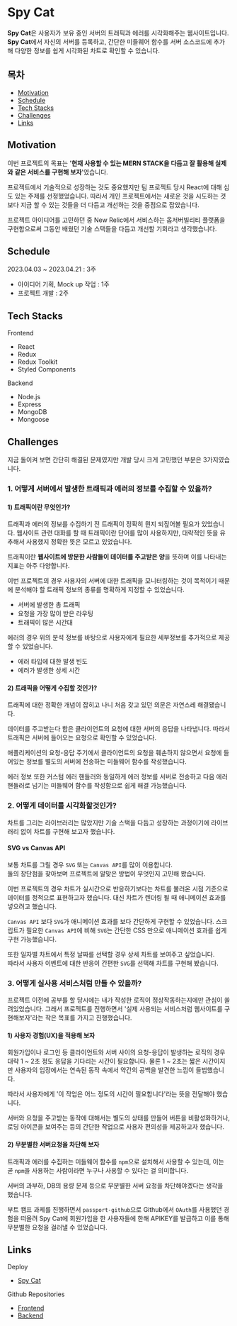 # Spy Cat

**Spy Cat**은 사용자가 보유 중인 서버의 트래픽과 에러를 시각화해주는 웹사이트입니다.  
**Spy Cat**에서 자신의 서버를 등록하고, 간단한 미들웨어 함수를 서버 소스코드에 추가해 다양한 정보를 쉽게 시각화된 차트로 확인할 수 있습니다.

## 목차

- [Motivation](#motivation)
- [Schedule](#schedule)
- [Tech Stacks](#tech-stacks)
- [Challenges](#challenges)
- [Links](#links)

## Motivation

이번 프로젝트의 목표는 '**현재 사용할 수 있는 MERN STACK을 다듬고 잘 활용해 실제와 같은 서비스를 구현해 보자**'였습니다.

프로젝트에서 기술적으로 성장하는 것도 중요했지만 팀 프로젝트 당시 React에 대해 심도 있는 주제를 선정했었습니다. 따라서 개인 프로젝트에서는 새로운 것을 시도하는 것보다 지금 할 수 있는 것들을 더 다듬고 개선하는 것을 중점으로 잡았습니다.

프로젝트 아이디어를 고민하던 중 New Relic에서 서비스하는 옵저버빌리티 플랫폼을 구현함으로써 그동안 배웠던 기술 스택들을 다듬고 개선할 기회라고 생각했습니다.

## Schedule

2023.04.03 ~ 2023.04.21 : 3주

- 아이디어 기획, Mock up 작업 : 1주
- 프로젝트 개발 : 2주

## Tech Stacks

Frontend

- React
- Redux
- Redux Toolkit
- Styled Components

Backend

- Node.js
- Express
- MongoDB
- Mongoose

## Challenges

지금 돌이켜 보면 간단히 해결된 문제였지만 개발 당시 크게 고민했던 부분은 3가지였습니다.

### 1. 어떻게 서버에서 발생한 트래픽과 에러의 정보를 수집할 수 있을까?

#### 1) 트래픽이란 무엇인가?

트래픽과 에러의 정보를 수집하기 전 트래픽이 정확히 뭔지 되짚어볼 필요가 있었습니다. 웹사이트 관련 대화를 할 때 트래픽이란 단어를 많이 사용하지만, 대략적인 뜻을 유추해서 사용했지 정확한 뜻은 모르고 있었습니다.

트래픽이란 **웹사이트에 방문한 사람들이 데이터를 주고받은 양**을 뜻하며 이를 나타내는 지표는 아주 다양합니다.

이번 프로젝트의 경우 사용자의 서버에 대한 트래픽을 모니터링하는 것이 목적이기 때문에 분석해야 할 트래픽 정보의 종류를 명확하게 지정할 수 있었습니다.

- 서버에 발생한 총 트래픽
- 요청을 가장 많이 받은 라우팅
- 트래픽이 많은 시간대

에러의 경우 위의 분석 정보를 바탕으로 사용자에게 필요한 세부정보를 추가적으로 제공할 수 있었습니다.

- 에러 타입에 대한 발생 빈도
- 에러가 발생한 상세 시간

#### 2) 트래픽을 어떻게 수집할 것인가?

트래픽에 대한 정확한 개념이 잡히고 나니 처음 갖고 있던 의문은 자연스레 해결됐습니다.

데이터를 주고받는다 함은 클라이언트의 요청에 대한 서버의 응답을 나타냅니다. 따라서 트래픽은 서버에 들어오는 요청으로 확인할 수 있었습니다.

애플리케이션의 요청-응답 주기에서 클라이언트의 요청을 훼손하지 않으면서 요청에 들어있는 정보를 별도의 서버에 전송하는 미들웨어 함수를 작성했습니다.

에러 정보 또한 커스텀 에러 핸들러와 동일하게 에러 정보를 서버로 전송하고 다음 에러 핸들러로 넘기는 미들웨어 함수를 작성함으로 쉽게 해결 가능했습니다.

### 2. 어떻게 데이터를 시각화할것인가?

차트를 그리는 라이브러리는 많았지만 기술 스택을 다듬고 성장하는 과정이기에 라이브러리 없이 차트를 구현해 보고자 했습니다.

#### SVG vs Canvas API

보통 차트를 그릴 경우 `SVG` 또는 `Canvas API`를 많이 이용합니다.  
둘의 장단점을 찾아보며 프로젝트에 알맞은 방법이 무엇인지 고민해 봤습니다.

이번 프로젝트의 경우 차트가 실시간으로 반응하기보다는 차트를 불러온 시점 기준으로 데이터를 정적으로 표현하고자 했습니다. 대신 차트가 렌더링 될 때 애니메이션 효과를 넣으려고 했습니다.

`Canvas API` 보다 `SVG`가 애니메이션 효과를 보다 간단하게 구현할 수 있었습니다. 스크립트가 필요한 `Canvas API`에 비해 `SVG`는 간단한 CSS 만으로 애니메이션 효과를 쉽게 구현 가능했습니다.

또한 일자별 차트에서 특정 날짜를 선택할 경우 상세 차트를 보여주고 싶었습니다.  
따라서 사용자 이벤트에 대한 반응이 간편한 `SVG`를 선택해 차트를 구현해 봤습니다.

### 3. 어떻게 실사용 서비스처럼 만들 수 있을까?

프로젝트 이전에 공부를 할 당시에는 내가 작성한 로직이 정상작동하는지에만 관심이 쏠려있었습니다. 그래서 프로젝트를 진행하면서 '실제 사용되는 서비스처럼 웹사이트를 구현해보자'라는 작은 목표를 가지고 진행했습니다.

#### 1) 사용자 경험(UX)을 적용해 보자

회원가입이나 로그인 등 클라이언트와 서버 사이의 요청-응답이 발생하는 로직의 경우 대략 1 ~ 2초 정도 응답을 기다리는 시간이 필요합니다. 물론 1 ~ 2초는 짧은 시간이지만 사용자의 입장에서는 연속된 동작 속에서 약간의 공백을 발견한 느낌이 들법했습니다.

따라서 사용자에게 '이 작업은 어느 정도의 시간이 필요합니다'라는 뜻을 전달해야 했습니다.

서버와 요청을 주고받는 동작에 대해서는 별도의 상태를 만들어 버튼을 비활성화하거나, 로딩 아이콘을 보여주는 등의 간단한 작업으로 사용자 편의성을 제공하고자 했습니다.

#### 2) 무분별한 서버요청을 차단해 보자

트래픽과 에러를 수집하는 미들웨어 함수를 `npm`으로 설치해서 사용할 수 있는데, 이는 곧 `npm`을 사용하는 사람이라면 누구나 사용할 수 있다는 걸 의미합니다.

서버의 과부하, DB의 용량 문제 등으로 무분별한 서버 요청을 차단해야겠다는 생각을 했습니다.

부트 캠프 과제를 진행하면서 `passport-github`으로 Github에서 `OAuth`를 사용했던 경험을 떠올려 Spy Cat에 회원가입을 한 사용자들에 한해 APIKEY를 발급하고 이를 통해 무분별한 요청을 걸러낼 수 있었습니다.

## Links

Deploy

- [Spy Cat](https://spycat.netlify.app)

Github Repositories

- [Frontend](https://github.com/spy-cat-0/spycat-client)
- [Backend](https://github.com/spy-cat-0/spycat-server)
